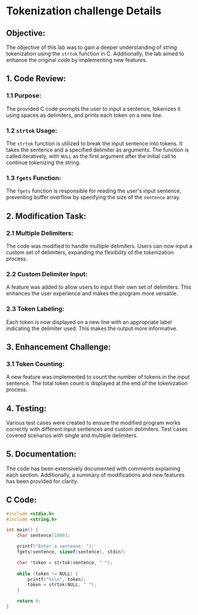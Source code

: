 # Tokenization challenge Details

## Objective:
The objective of this lab was to gain a deeper understanding of string tokenization using the `strtok` function in C. Additionally, the lab aimed to enhance the original code by implementing new features.

## 1. Code Review:
### 1.1 Purpose:
The provided C code prompts the user to input a sentence, tokenizes it using spaces as delimiters, and prints each token on a new line.

### 1.2 `strtok` Usage:
The `strtok` function is utilized to break the input sentence into tokens. It takes the sentence and a specified delimiter as arguments. The function is called iteratively, with `NULL` as the first argument after the initial call to continue tokenizing the string.

### 1.3 `fgets` Function:
The `fgets` function is responsible for reading the user's input sentence, preventing buffer overflow by specifying the size of the `sentence` array.

## 2. Modification Task:
### 2.1 Multiple Delimiters:
The code was modified to handle multiple delimiters. Users can now input a custom set of delimiters, expanding the flexibility of the tokenization process.

### 2.2 Custom Delimiter Input:
A feature was added to allow users to input their own set of delimiters. This enhances the user experience and makes the program more versatile.

### 2.3 Token Labeling:
Each token is now displayed on a new line with an appropriate label indicating the delimiter used. This makes the output more informative.

## 3. Enhancement Challenge:
### 3.1 Token Counting:
A new feature was implemented to count the number of tokens in the input sentence. The total token count is displayed at the end of the tokenization process.

## 4. Testing:
Various test cases were created to ensure the modified program works correctly with different input sentences and custom delimiters. Test cases covered scenarios with single and multiple delimiters.

## 5. Documentation:
The code has been extensively documented with comments explaining each section. Additionally, a summary of modifications and new features has been provided for clarity.

## C Code:
```c
#include <stdio.h>
#include <string.h>

int main() {
    char sentence[1000];

    printf("Enter a sentence: ");
    fgets(sentence, sizeof(sentence), stdin);

    char *token = strtok(sentence, " ");
    
    while (token != NULL) {
        printf("%s\n", token);
        token = strtok(NULL, " ");
    }

    return 0;
}
